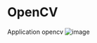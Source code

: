 # OpenCV
Application opencv 
![image](https://github.com/lee-thien-tuyen/OpenCV/assets/78252686/75ac5ee4-7eec-4d05-bf2c-d87c76262301)

